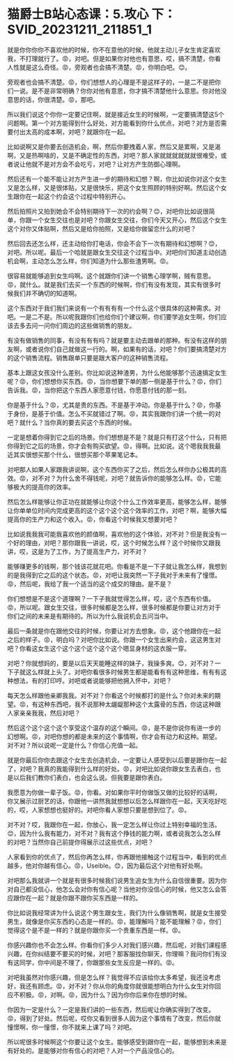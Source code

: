 # 猫爵士B站心态课：5.攻心 下：SVID_20231211_211851_1

就是你你你你不喜欢他的时候，你不在意他的时候，他就主动儿子女生肯定喜欢我，不打理就行了。😡，对吧。但是如果你对他也有意思，哎，搞不清楚，你看人性就是这么奇怪。😡，旁观者也会搞不清楚。😡，你明白吧。😊。

旁观者也会搞不清楚。😡，你们想想人的心理是不是这样子的，一是二不是把你们一说。是不是非常明确？你你对他有意思，你才搞不清楚他什么意思。你对他没意思的话，你很清楚。😡，那吧。

所以我们说这个你你一定要记住啊，就是接近女生的时候啊，一定要搞清楚这5个问题啊。第一个对方能得到什么好处，对方能看到你什么优点，对吧？对方是否需要付出太高的成本啊，对吧？就跟你在一起。

比如说啊又是你要去创造机会，啊，然后你要拽着人家，然后又是累啊，又是渴啊，又是热啊啥的，又是不确定性的东西，对吧？那人家就就就就就就很难受，或者说让他就不是对方会不会吃亏，对吧？让对方产生防御心理啊。

然后还有一个能不能让对方产生进一步的期待和幻想？啊，你比如说你对这个女生又是怎么样，又是很体贴，又是很快乐，把这个女生照顾的特别好啊。然后这个女生跟你在一起这个约会这个过程中特别开心。

然后拍照片又拍到她会不会特别期待下一次的约会啊？😊，对吧你比如说很简单，你跟一个女生交往也是对吧？你跟女生交往，你们今天又开心，然后这个女生这个对你又体贴啊，然后又是给你拍照，又是给你做留恋什么的对吧？

然后回去还怎么样，还主动给你打电话，你会不会下一次有期待和幻想啊？😊，对吧。所以呢。最后一个哈就是跟女生交往这个过程当中。对吧你们知道主动创造机会啊，主动怎么怎么样，你们知道为什么那些渣男啊。😡。

很容易就能够追到女生吗啊。这个就跟你们讲一个销售心理学啊，贼有意思。😡，就什么。就是我们去买一个东西的时候啊，你们有没有发现，其实有很多时候我们并不确切的知道啊。

这个东西对于我们我们来说有一个有有有有一个什么这个很具体的这种需求。对吧。一是二不是。所以呢我跟你们也给你们个建议啊，你们要学追女生啊，你们应该去多去问一问你们周边的这些做销售的朋友。

有没有做销售的同事，有没有有有吗？就是要主动去跟单的那种。有没有这样的朋友啊，或者说你们自己就做这一行的。啊，如果有的话，对吧？你们要搞清楚对方的这个销售流程。销售跟单只要是跟大客户的这种销售流程。

基本上跟这女孩没什么差别。你比如说这种渣男，为什么他能够那个迅速搞定女生呢？😡，你们想想你买东西。😡，当你想要下单的那一侧是基于什么？😡，你们告诉我。😡，当你把这个东西人家愿意付钱，你愿意付钱的那一刻。

你是基于什么？😡，尤其是贵的东西。不是基于冲动。你是基于什么？😡，你基于身份，是基于价值。怎么不买就错过了啊。😡，其实我跟你们讲一个统一的对吧？就什么？当你真的要去买这个东西的时候。

一定是想着你得到它之后的场景。你们想想是不是？就是只有打这个什么，只有把你得到它之后的场景，你才会有购买欲望。😡，得啊。比如说。这个嗯我我我最近其实很想买那个什么，很想买那个苹果笔记本。

对吧那人如果人家跟我讲说啊，这个东西你买了之后，然后怎么样你办公极其的高效。😡，对不对？为什么舍不得钱呢，对吧？就告诉你的能够怎么样。😡，它能够极大的提高你的效率。

然后怎么样能够让你正功在就能够让你这个什么工作效率更高，能够怎么样，能够让你单单位时间内完成更高的这个这个这个这个效率的工作，对吧？啊，能够大幅提高你的生产力和这个收入。😡，你看这个时候我又想要对吧？

比如说我我我可能我喜欢他的颜值啊，喜欢他的这个体验，对不对？但是我没有一个好的理由，对吧？那你跟我一讲说，哎，这个时候怎么样？这个时候你又跟我讲，哎，这是为了工作，为了提高生产力，对不对？

能够赚更多的钱啊，那个钱该花就花吧。你看是不是一下子就让我怎么样，我想到的是我得到它之后的这个状态。😡，对吧让我突然一下子我对于未来有了憧憬。😡，然后呢，我给了我一个适当的这个成交的理由。是不是？

你们想想是不是这个道理啊？一下子我就觉得怎么样，哎，这个东西有价值。😡，所以呢。跟女生交往，很多时候都是怎么样，很多时候都是你要让对方对于你们之间的未来是有期待的。所以为什么我说机会五问当中。

最后一条就是你在跟他交往的时候，你要让对方去想象。😡，这个他跟你在一起之后的样子。😡，明白吗？对吧你比如说。你跟一个女生出来约会，这这男生对吧？你看这女生这个这个这个这个这个这个嗯显身材的这衣服一穿。

对吧？你就想妈的，要是以后天天能睡这样的妹子，我操多爽。😊，对不对？一下子就这么样就上头了。对吧你看很多时候男生都是能看有有这种思维，有有有这种想法，有的打印哼。对吧或者说能够把他拥入怀中，对吧？

每天怎么样跟他亲卿我我。对不对？你看这个时候都打的是什么？你对未来的期望。😡，有这种东西吧，我不说那种太龌龊那种这个太露骨的东西，你这这种跟人家亲亲我我，然后对吧？

然后这个这个这个这个享受这个温存的这个瞬间。😡，是不是你说你有进一步的幻想啊。😡，对吧你想的都是未来的这个事情啊，你才会有动力和这种。期望。对不对？所以说呢一定是什么？你信心充值一起。

就是你最后你你去跟这个女生去创造机会，一定要让人感受到以后要是跟你在一起了，对吧？我真的我能得到什么样的好处。😡，对吧比如说你跟女生去表白，也是以后我们教你们表白，也会这么说。但我要是跟你表白。

我愿意为你做一辈子饭。😡，你看。对如果你平时你做饭又做的比较好的话啊，你又展示过厨艺的话，你跟他一讲然我就想想以后怎么样跟你在一起，天天吃好吃的，哎，人家想想也挺好的。对吧你看人家想只要是想到位了。😡。

对不对？哎，我跟你在一起，你放心，我一定怎么样让你过上特别幸福的生活。😊，因为什么我有能力，对不对？我有这个挣钱的能力啊，或者说我怎么怎么样的对吧？当然你自己前提你得展示过这些优点，对吧？

人家看到你的优点了，然后你再怎么样，你再跟他接触这个过程当中，看到的优点越多，他对你越有信心。😡，Useible。😊，因为最后这个对他有好处啊。

对吧那么我就讲一个就是有很多时候我们说男生追女生为什么自信很重要。因为你对自己都没信心，他怎么会对你有信心呢？当他对你没信心的时候，他又怎么会答应跟你在一起？就是你跟不跟你买东西是一样的。

你比如说我经常讲为什么说这个男生跟女生，我们为什么像销售啊，就是女生接受男生，就像是你买东西的心态是一样的。😡，能理解吗？能不能理解？😡，你们觉得这个是不是一样的？就是你跟你买一个贵重东西是一样。😡。

你感兴趣你也不会怎么样。你看你们多少人对我们感兴趣，然后呢，对我们课程感兴趣，在你纠结要不要买的时候，对吧？那客服找你聊天，你理嘛？我问你们有没有这同学，你中间是不理了，你跟那些女生反应是一样的。😡。

对吧我虽然对你感兴趣，但是怎么样？我觉得不应该给你太多希望，我还没考虑好，我还有顾虑。😡，对不对？你从你的角度你就很能想明白为什么女生对你回应不积极。😡，对啊。😡，因为什么？因为你你后来你在想的时候。

你因为一定是什么？一定是我们讲的一些东西，然后呢让你确实得到了改变。😡，得到了好处。然后呢，哎你又看到很多人因为这个事情有了改变，然后你就憧憬啊，你一憧憬，你不就来上课了吗？对吧。

所以呢很多时候啊这个你要让这个女生。能够感受到跟你在一起，能够想到未来是有好处的。是能够对你有信心的对吧？人对一个产品没信心的。

